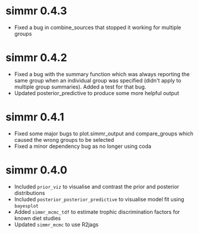 # simmr 0.4.3

  - Fixed a bug in combine_sources that stopped it working for multiple groups

# simmr 0.4.2

  - Fixed a bug with the summary function which was always reporting the same group when an individual group was specified (didn't apply to multiple group summaries). Added a test for that bug.
  - Updated posterior_predictive to produce some more helpful output

# simmr 0.4.1

  - Fixed some major bugs to plot.simmr_output and compare_groups which caused the wrong groups to be selected
  - Fixed a minor dependency bug as no longer using coda

# simmr 0.4.0

  - Included `prior_viz` to visualise and contrast the prior and posterior distributions
  - Included `posterior_posterior_predictive` to visualise model fit using `bayesplot`
  - Added `simmr_mcmc_tdf` to estimate trophic discrimination factors for known diet studies
  - Updated `simmr_mcmc` to use R2jags 


